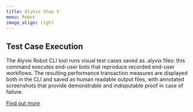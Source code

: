 ```yaml
---
title: Alyvix Step 3
menu: Robot
image_align: right
---
```


## **Test Case** Execution

The Alyvix Robot CLI tool runs visual test cases saved as .alyvix files: this command executes end-user bots that reproduce recorded end-user workflows. The resulting performance transaction measures are displayed both in the CLI and saved as human readable output files, with annotated screenshots that provide demonstrable and indisputable proof in case of failure.

[Find out more](https://alyvix.com/learn/test_case_execution.html?classes=btn,btn-primary,btn-lg&target=_blank)
